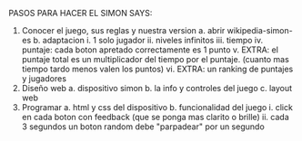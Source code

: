 PASOS PARA HACER EL SIMON SAYS:
1. Conocer el juego, sus reglas y nuestra version
    a. abrir wikipedia-simon-es
    b. adaptacion
        i. 1 solo jugador
        ii. niveles infinitos
        iii. tiempo
        iv. puntaje: cada boton apretado correctamente es 1 punto
        v. EXTRA: el puntaje total es un multiplicador del tiempo por el puntaje. (cuanto mas tiempo tardo menos valen los puntos)
        vi. EXTRA: un ranking de puntajes y jugadores
2. Diseño web
    a. dispositivo simon
    b. la info y controles del juego 
    c. layout web
3. Programar
    a. html y css del dispositivo
    b. funcionalidad del juego
        i. click en cada boton con feedback (que se ponga mas clarito o brille)
        ii. cada 3 segundos un boton random debe "parpadear" por un segundo